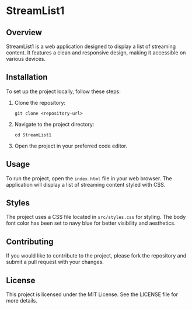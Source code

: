 # StreamList1

## Overview
StreamList1 is a web application designed to display a list of streaming content. It features a clean and responsive design, making it accessible on various devices.

## Installation
To set up the project locally, follow these steps:

1. Clone the repository:
   ```
   git clone <repository-url>
   ```
2. Navigate to the project directory:
   ```
   cd StreamList1
   ```
3. Open the project in your preferred code editor.

## Usage
To run the project, open the `index.html` file in your web browser. The application will display a list of streaming content styled with CSS.

## Styles
The project uses a CSS file located in `src/styles.css` for styling. The body font color has been set to navy blue for better visibility and aesthetics.

## Contributing
If you would like to contribute to the project, please fork the repository and submit a pull request with your changes.

## License
This project is licensed under the MIT License. See the LICENSE file for more details.